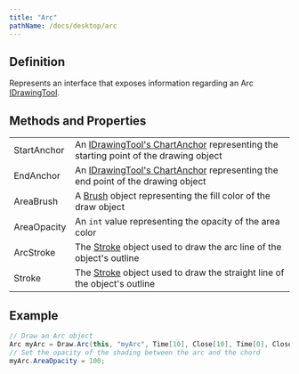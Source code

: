 ```yaml
---
title: "Arc"
pathName: /docs/desktop/arc
---
```


## Definition

Represents an interface that exposes information regarding an Arc [IDrawingTool](/docs/desktop/idrawingtool).

## Methods and Properties

|  |  |
| --- | --- |
| StartAnchor | An [IDrawingTool's ChartAnchor](/docs/desktop/idrawingtool#chartanchor) representing the starting point of the drawing object |
| EndAnchor | An [IDrawingTool's ChartAnchor](/docs/desktop/idrawingtool#chartanchor) representing the end point of the drawing object |
| AreaBrush | A [Brush](http://msdn.microsoft.com/en-us/library/system.windows.media.brush(v=vs.110).aspx) object representing the fill color of the draw object |
| AreaOpacity | An `int` value representing the opacity of the area color |
| ArcStroke | The [Stroke](/docs/desktop/stroke_class) object used to draw the arc line of the object's outline |
| Stroke | The [Stroke](/docs/desktop/stroke_class) object used to draw the straight line of the object's outline |

## Example

```csharp
// Draw an Arc object
Arc myArc = Draw.Arc(this, "myArc", Time[10], Close[10], Time[0], Close[0], Brushes.Blue);
// Set the opacity of the shading between the arc and the chord
myArc.AreaOpacity = 100;
```
